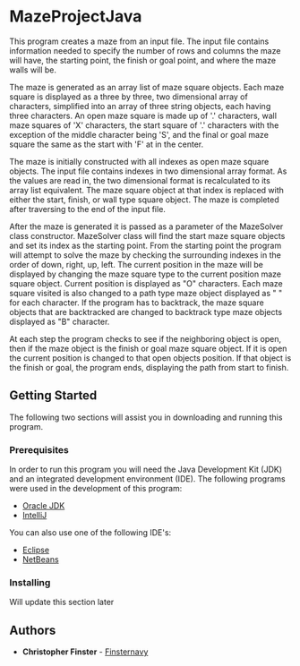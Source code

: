 # MazeProjectJava

This program creates a maze from an input file.  The input file contains information needed to specify the number of rows and columns the maze will have, the starting point, the finish or goal point, and where the maze walls will be. 

The maze is generated as an array list of maze square objects.  Each maze square is displayed as a three by three, two dimensional array of characters, simplified into an array of three string objects, each having three characters. An open maze square is made up of '.' characters, wall maze squares of 'X' characters, the start square of '.' characters with the exception of the middle character being 'S', and the final or goal maze square the same as the start with 'F' at in the center. 

The maze is initially constructed with all indexes as open maze square objects. The input file contains indexes in two dimensional array format. As the values are read in, the two dimensional format is recalculated to its array list equivalent. The maze square object at that index is replaced with either the start, finish, or wall type square object. The maze is completed after traversing to the end of the input file.

After the maze is generated it is passed as a parameter of the MazeSolver class constructor. MazeSolver class will find the start maze square objects and set its index as the starting point.  From the starting point the program will attempt to solve the maze by checking the surrounding indexes in the order of down, right, up, left. The current position in the maze will be displayed by changing the maze square type to the current position maze square object.  Current position is displayed as "O" characters. Each maze square visited is also changed to a path type maze object displayed as " " for each character. If the program has to backtrack, the maze square objects that are backtracked are changed to backtrack type maze objects displayed as "B" character. 

At each step the program checks to see if the neighboring object is open, then if the maze object is the finish or goal maze square object. If it is open the current position is changed to that open objects position. If that object is the finish or goal, the program ends, displaying the path from start to finish.

## Getting Started

The following two sections will assist you in downloading and running this program. 

### Prerequisites

In order to run this program you will need the Java Development Kit (JDK) and an integrated development environment (IDE). The following programs were used in the development of this program:

* [Oracle JDK](https://www.oracle.com/technetwork/java/javase/downloads/jdk8-downloads-2133151.html)
* [IntelliJ](https://www.jetbrains.com/idea/)

You can also use one of the following IDE's:
* [Eclipse](https://www.eclipse.org/ide/)
* [NetBeans](https://netbeans.org/)

### Installing

Will update this section later

## Authors

* **Christopher Finster** - [Finsternavy](https://github.com/Finsternavy)
